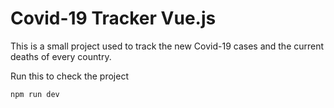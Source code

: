 # Covid-19 Tracker Vue.js

This is a small project used to track the new Covid-19 cases and the current deaths of every country. 

Run this to check the project

```
npm run dev
```